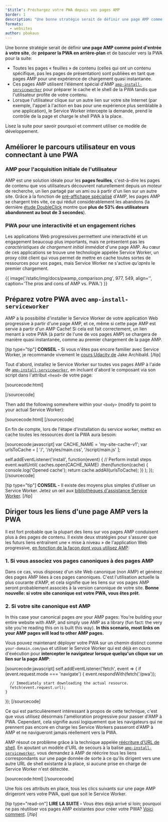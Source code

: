 ```yaml
---
'$title': Préchargez votre PWA depuis vos pages AMP
$order: 1
description: "Une bonne stratégie serait de définir une page AMP comme point d'entrée à votre site, de préparer la PWA en arrière-plan et de basculer ..."
formats:
  - websites
author: pbakaus
---
```


Une bonne stratégie serait de définir **une page AMP comme point d'entrée à votre site**, de **préparer la PWA en arrière-plan** et de basculer vers la PWA pour la suite:

- Toutes les pages « feuilles » de contenu (celles qui ont un contenu spécifique, pas les pages de présentation) sont publiées en tant que pages AMP pour une expérience de chargement quasi instantanée.
- Ces pages AMP utilisent l'élément spécial d'AMP [`amp-install-serviceworker`](../../../documentation/components/reference/amp-install-serviceworker.md) pour préparer le cache et le shell de la PWA tandis que l'utilisateur profite de votre contenu.
- Lorsque l'utilisateur clique sur un autre lien sur votre site Internet (par exemple, l'appel à l'action en bas pour une expérience plus semblable à une application), le Service Worker intercepte la demande, prend le contrôle de la page et charge le shell PWA à la place.

Lisez la suite pour savoir pourquoi et comment utiliser ce modèle de développement.

## Améliorer le parcours utilisateur en vous connectant à une PWA

### AMP pour l'acquisition initiale de l'utilisateur

AMP est une solution idéale pour les **pages feuilles**, c'est-à-dire les pages de contenu que vos utilisateurs découvrent naturellement depuis un moteur de recherche, un lien partagé par un ami ou à partir d'un lien sur un autre site. Grâce à la fonction de [pré-affichage spécialisé](../../../about/how-amp-works.html) d'AMP, les pages AMP se chargent très vite, ce qui réduit considérablement les abandons (la dernière [étude DoubleClick](https://www.doubleclickbygoogle.com/articles/mobile-speed-matters/) montre que **plus de 53% des utilisateurs abandonnent au bout de 3 secondes**).

### PWA pour une interactivité et un engagement riches

Les applications Web progressives permettent une interactivité et un engagement beaucoup plus importants, mais ne présentent pas les _caractéristiques de chargement initial immédiat_ d'une page AMP. Au cœur de ces applications se trouve une technologie appelée Service Worker, un proxy côté client qui vous permet de mettre en cache toutes sortes de ressources pour vos pages, mais Service Worker ne s'active _qu'après_ le premier chargement.

{{ image('/static/img/docs/pwamp_comparison.png', 977, 549, align='', caption='The pros and cons of AMP vs. PWA.') }}

## Préparez votre PWA avec `amp-install-serviceworker`

AMP a la possibilité d'installer le Service Worker de votre application Web progressive à partir d'une page AMP, et ce, même si cette page AMP est servie à partir d'un AMP Cache! Si cela est fait correctement, un lien menant à votre PWA (à partir de l'une de vos pages AMP) se chargera de manière quasi instantanée, comme au premier chargement de la page AMP.

[tip type="tip"] **CONSEIL -** Si vous n'êtes pas encore familier avec Service Worker, je recommande vivement le [cours Udacity de](https://www.udacity.com/course/offline-web-applications--ud899) Jake Archibald. [/tip]

Tout d'abord, installez le Service Worker sur toutes vos pages AMP à l'aide de [`amp-install-serviceworker`](../../../documentation/components/reference/amp-install-serviceworker.md), en incluant d'abord le composant via son script dans l'attribut `<head>` de votre page:

[sourcecode:html]

<script async custom-element="amp-install-serviceworker"
  src="https://cdn.ampproject.org/v0/amp-install-serviceworker-0.1.js"></script>

[/sourcecode]

Then add the following somewhere within your `<body>` (modify to point to your actual Service Worker):

[sourcecode:html]
<amp-install-serviceworker
      src="https://www.your-domain.com/serviceworker.js"
      layout="nodisplay">
</amp-install-serviceworker>
[/sourcecode]

En fin de compte, lors de l'étape d'installation du service worker, mettez en cache toutes les ressources dont la PWA aura besoin:

[sourcecode:javascript]
var CACHE_NAME = 'my-site-cache-v1';
var urlsToCache = [
'/',
'/styles/main.css',
'/script/main.js'
];

self.addEventListener('install', function(event) {
// Perform install steps
event.waitUntil(
caches.open(CACHE_NAME)
.then(function(cache) {
console.log('Opened cache');
return cache.addAll(urlsToCache);
})
);
});
[/sourcecode]

[tip type="tip"] **CONSEIL -** Il existe des moyens plus simples d'utiliser un Service Worker. Jetez un œil aux [bibliothèques d'assistance Service Worker](https://github.com/GoogleChrome/sw-helpers). [/tip]

## Diriger tous les liens d'une page AMP vers la PWA

Il est fort probable que la plupart des liens sur vos pages AMP conduisent plus à des pages de contenu. Il existe deux stratégies pour s'assurer que les futurs liens entraînent une « mise à niveau » de l'application Web progressive, [en fonction de la façon dont vous utilisez AMP](../../../documentation/guides-and-tutorials/optimize-measure/discovery.md):

### 1. Si vous associez vos pages canoniques à des pages AMP

Dans ce cas, vous disposez d'un site Web canonique (non AMP) et générez des pages AMP liées à ces pages canoniques. C'est l'utilisation actuelle la plus courante d'AMP, et cela signifie que les liens sur vos pages AMP seront probablement associés à la version canonique de votre site. **Bonne nouvelle: si votre site canonique est votre PWA, vous êtes prêt**.

### 2. Si votre site canonique est AMP

In this case your canonical pages _are_ your AMP pages: You're building your entire website with AMP, and simply use AMP as a library (fun fact: the very site you're reading this on is built this way). **In this scenario, most links on your AMP pages will lead to other AMP pages.**

Vous pouvez maintenant déployer votre PWA sur un chemin distinct comme `your-domain.com/pwa` et utiliser le Service Worker qui est déjà en cours d'exécution pour **intercepter le navigateur lorsque quelqu'un clique sur un lien sur la page AMP**:

[sourcecode:javascript]
self.addEventListener('fetch', event => {
if (event.request.mode === 'navigate') {
event.respondWith(fetch('/pwa'));

      // Immediately start downloading the actual resource.
      fetch(event.request.url);
    }

});
[/sourcecode]

Ce qui est particulièrement intéressant à propos de cette technique, c'est que vous utilisez désormais l'amélioration progressive pour passer d'AMP à PWA. Cependant, cela signifie aussi logiquement que les navigateurs qui ne prennent pas encore en charge les Service Workers passeront d'AMP à AMP et ne navigueront jamais réellement vers la PWA.

AMP résout ce problème grâce à la technique appelée [réécriture d'URL de shell](../../../documentation/components/reference/amp-install-serviceworker.md#shell-url-rewrite). En ajoutant un modèle d'URL de secours à la balise [`amp-install-serviceworker`](../../../documentation/components/reference/amp-install-serviceworker.md), vous demandez à AMP de réécrire tous les liens correspondants sur une page donnée de sorte à ce qu'ils dirigent vers une autre URL de shell existante à la place, si aucune prise en charge de Service Worker n'est détectée.

[sourcecode:html]
<amp-install-serviceworker
      src="https://www.your-domain.com/serviceworker.js"
      layout="nodisplay"
      data-no-service-worker-fallback-url-match=".*"
      data-no-service-worker-fallback-shell-url="https://www.your-domain.com/pwa">
</amp-install-serviceworker>
[/sourcecode]

Une fois ces attributs en place, tous les clics suivants sur une page AMP dirigeront vers votre PWA, quel que soit le Service Worker.

[tip type="read-on"] **LIRE LA SUITE -** Vous êtes déjà arrivé si loin; pourquoi ne pas réutiliser vos pages AMP existantes pour créer votre PWA? [Voici comment](amp-in-pwa.md). [/tip]
